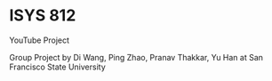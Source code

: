 # ISYS 812
 YouTube Project

Group Project
by 
Di Wang, Ping Zhao, Pranav Thakkar, Yu Han 
at San Francisco State University
